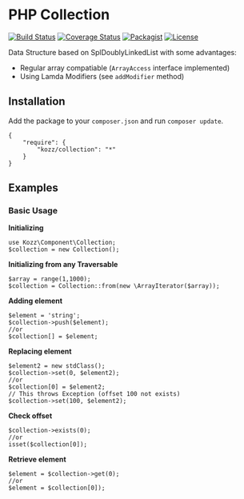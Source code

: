 PHP Collection
==============

[![Build Status](https://travis-ci.org/urakozz/php-collection.svg?branch=master)](https://travis-ci.org/urakozz/php-collection)
[![Coverage Status](https://coveralls.io/repos/urakozz/php-collection/badge.png)](https://coveralls.io/r/urakozz/php-collection)
[![Packagist](http://img.shields.io/packagist/v/kozz/collection.svg)](https://packagist.org/packages/kozz/collection)
[![License](http://img.shields.io/packagist/l/kozz/collection.svg)](https://packagist.org/packages/kozz/collection)

Data Structure based on SplDoublyLinkedList with some advantages:

- Regular array compatiable (`ArrayAccess` interface implemented)
- Using Lamda Modifiers (see `addModifier` method)

Installation
------------

Add the package to your `composer.json` and run `composer update`.

    {
        "require": {
            "kozz/collection": "*"
        }
    }
    
    
Examples
--------

### Basic Usage

**Initializing**

    use Kozz\Component\Collection;
    $collection = new Collection();

**Initializing from any Traversable**

    $array = range(1,1000);
    $collection = Collection::from(new \ArrayIterator($array));
    
**Adding element**

    $element = 'string';
    $collection->push($element);
    //or
    $collection[] = $element;

**Replacing element**

    $element2 = new stdClass();
    $collection->set(0, $element2);
    //or
    $collection[0] = $element2;
    // This throws Exception (offset 100 not exists)
    $collection->set(100, $element2);
    
**Check offset**

    $collection->exists(0); 
    //or
    isset($collection[0]);
    
**Retrieve element**

    $element = $collection->get(0); 
    //or
    $element = $collection[0]);


    
    
    
    
    
